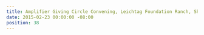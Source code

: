 ```yaml
---
title: Amplifier Giving Circle Convening, Leichtag Foundation Ranch, Shauna Nep
date: 2015-02-23 00:00:00 -08:00
position: 38
---
```


